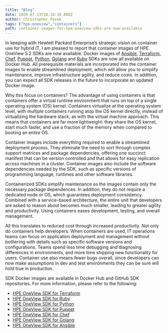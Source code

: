 ```yaml
---
title: "Blog"
date: 2020-07-13T18:18:16.000Z
author: Christopher Pasek 
tags: ["hpe-oneview","containers"]
path: container-images-for-hpe-oneview-sdks-are-now-available
---
```

In keeping with Hewlett Packard Enterprise’s strategic vision on container use for hybrid IT, I am pleased to report that container images of HPE OneView 5.2 SDKs are now available. Docker images of [Ansible](https://hub.docker.com/repository/docker/hewlettpackardenterprise/hpe-oneview-sdk-for-ansible), [Terraform](https://hub.docker.com/repository/docker/hewlettpackardenterprise/hpe-oneview-sdk-for-terraform), [Chef](https://hub.docker.com/repository/docker/hewlettpackardenterprise/hpe-oneview-sdk-for-chef), [Puppet](https://hub.docker.com/repository/docker/hewlettpackardenterprise/hpe-oneview-sdk-for-puppet), [Python](https://hub.docker.com/repository/docker/hewlettpackardenterprise/hpe-oneview-sdk-for-python), [Golang](https://hub.docker.com/repository/docker/hewlettpackardenterprise/hpe-oneview-sdk-for-golang) and [Ruby](https://hub.docker.com/repository/docker/hewlettpackardenterprise/hpe-oneview-sdk-for-ruby) SDKs are now all available on Docker Hub. All prerequisite materials are incorporated into the container images to enable streamlined deployment, which will allow you to simplify maintenance, improve infrastructure agility, and reduce costs.  In addition, you can expect all SDK releases in the future to incorporate an updated Docker image.  

Why this focus on containers? The advantage of using containers is that containers offer a virtual runtime environment that runs on top of a single operating system (OS) kernel. Containers virtualize at the operating system level, with multiple containers running atop the OS kernel directly, instead of virtualizing the hardware stack, as with the virtual machine approach. This means that containers are far more lightweight: they share the OS kernel, start much faster, and use a fraction of the memory when compared to booting an entire OS.

Container images include everything required to enable a streamlined deployment process. They eliminate the need to sort through complex support matrices and package dependencies, offering one succinct manifest that can be version controlled and that allows for easy replication across machines in a cluster. Container images also include the software dependencies needed by the SDK, such as specific versions of programming language, runtimes and other software libraries.

Containerized SDKs simplify maintenance as the images contain only the necessary package dependences. In addition, they do not require a dedicated node or OS, which guarantees deployment consistency. Combined with a service-based architecture, the entire unit that developers are asked to reason about becomes much smaller, leading to greater agility and productivity. Using containers eases development, testing, and overall management.

All this translates to reduced cost through increased productivity. Not only do containers help developers. When containers are used, IT operations teams can focus on application deployment and management without bothering with details such as specific software versions and configurations. Teams spend less time debugging and diagnosing differences in environments, and more time shipping new functionality for users. Container use also means fewer bugs overall, since developers can now make assumptions in dev and test environments they can be sure will hold true in production. 

SDK Docker images are available in Docker Hub and GitHub SDK repositories. For more information, please refer to the following:

* [HPE OneView SDK for Terraform](https://hub.docker.com/repository/docker/hewlettpackardenterprise/hpe-oneview-sdk-for-terraform)
* [HPE OneView SDK for Ruby](https://hub.docker.com/repository/docker/hewlettpackardenterprise/hpe-oneview-sdk-for-ruby)
* [HPE OneView SDK for Python](https://hub.docker.com/repository/docker/hewlettpackardenterprise/hpe-oneview-sdk-for-python)
* [HPE OneView SDK for Puppet](https://hub.docker.com/repository/docker/hewlettpackardenterprise/hpe-oneview-sdk-for-puppet)
* [HPE OneView SDK for Chef](https://hub.docker.com/repository/docker/hewlettpackardenterprise/hpe-oneview-sdk-for-chef)
* [HPE OneView SDK for Golang](https://hub.docker.com/repository/docker/hewlettpackardenterprise/hpe-oneview-sdk-for-golang)
* [HPE OneView SDK for Ansible](https://hub.docker.com/repository/docker/hewlettpackardenterprise/hpe-oneview-sdk-for-ansible)
